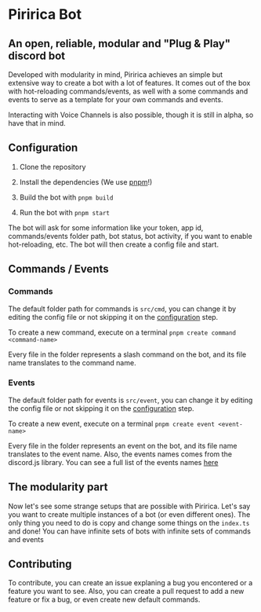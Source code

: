 # Piririca Bot

## An open, reliable, modular and "Plug & Play" discord bot

Developed with modularity in mind, Piririca achieves an simple but extensive way to create a bot with a lot of features. It comes out of the box with hot-reloading commands/events, as well with a some commands and events to serve as a template for your own commands and events.

Interacting with Voice Channels is also possible, though it is still in alpha, so have that in mind.

## Configuration

1. Clone the repository

2. Install the dependencies (We use [pnpm](https://pnpm.js.org/)!)

3. Build the bot with `pnpm build`

4. Run the bot with `pnpm start`

The bot will ask for some information like your token, app id, commands/events folder path, bot status, bot activity, if you want to enable hot-reloading, etc. The bot will then create a config file and start.

## Commands / Events

### Commands
The default folder path for commands is `src/cmd`, you can change it by editing the config file or not skipping it on the [configuration](#configuration) step.

To create a new command, execute on a terminal `pnpm create command <command-name>`

Every file in the folder represents a slash command on the bot, and its file name translates to the command name.

### Events
The default folder path for events is `src/event`, you can change it by editing the config file or not skipping it on the [configuration](#configuration) step.

To create a new event, execute on a terminal `pnpm create event <event-name>`

Every file in the folder represents an event on the bot, and its file name translates to the event name.
Also, the events names comes from the discord.js library. You can see a full list of the events names [here](https://discord.js.org/#/docs/main/stable/class/Client)

## The modularity part
Now let's see some strange setups that are possible with Piririca.
Let's say you want to create multiple instances of a bot (or even different ones). The only thing you need to do is copy and change some things on the `index.ts` and done! You can have infinite sets of bots with infinite sets of commands and events

## Contributing
To contribute, you can create an issue explaning a bug you encontered or a feature you want to see. Also, you can create a pull request to add a new feature or fix a bug, or even create new default commands.